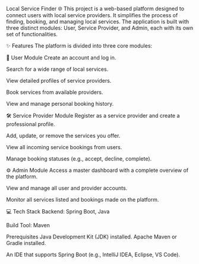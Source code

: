 
Local Service Finder 🌐
This project is a web-based platform designed to connect users with local service providers. It simplifies the process of finding, booking, and managing local services. The application is built with three distinct modules: User, Service Provider, and Admin, each with its own set of functionalities.

✨ Features
The platform is divided into three core modules:

👤 User Module
Create an account and log in.

Search for a wide range of local services.

View detailed profiles of service providers.

Book services from available providers.

View and manage personal booking history.

🛠️ Service Provider Module
Register as a service provider and create a professional profile.

Add, update, or remove the services you offer.

View all incoming service bookings from users.

Manage booking statuses (e.g., accept, decline, complete).

⚙️ Admin Module
Access a master dashboard with a complete overview of the platform.

View and manage all user and provider accounts.

Monitor all services listed and bookings made on the platform.

💻 Tech Stack
Backend: Spring Boot, Java

Build Tool: Maven 

Prerequisites
Java Development Kit (JDK) installed.
Apache Maven or Gradle installed.

An IDE that supports Spring Boot (e.g., IntelliJ IDEA, Eclipse, VS Code).

